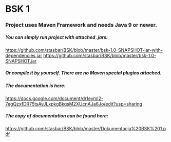 # BSK 1

### Project uses Maven Framework and needs Java 9 or newer. 


##### You can simply run project with attached .jars:
https://github.com/stasbar/BSK/blob/master/bsk-1.0-SNAPSHOT-jar-with-dependencies.jar
https://github.com/stasbar/BSK/blob/master/bsk-1.0-SNAPSHOT.jar

##### Or compile it by yourself. There are no Maven special plugins attached.

##### The documentation is here:
https://docs.google.com/document/d/1eymI2-7egQzxfDR75tsAvJLxpkgBkqsM2XUcnAJa6Jo/edit?usp=sharing

##### The copy of documentation can be found here:
https://github.com/stasbar/BSK/blob/master/Dokumentacja%20BSK%201.pdf
